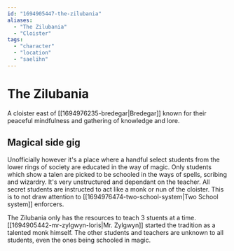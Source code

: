 ```yaml
---
id: "1694905447-the-zilubania"
aliases:
  - "The Zilubania"
  - "Cloister"
tags:
  - "character"
  - "location"
  - "saelihn"
---
```


# The Zilubania

A cloister east of [[1694976235-bredegar|Bredegar]] known for their peaceful mindfulness and gathering of knowledge and lore.

## Magical side gig

Unofficially however it's a place where a handful select students from the lower rings of society are educated in the way of magic. Only students which show a talen are picked to be schooled in the ways of spells, scribing and wizardry. It's very unstructured and dependant on the teacher. All secret students are instructed to act like a monk or nun of the cloister. This is to not draw attention to [[1694976474-two-school-system|Two School system]] enforcers. 

The Zilubania only has the resources to teach 3 stuents at a time. [[1694905442-mr-zylgwyn-loris|Mr. Zylgwyn]] started the tradition as a talented monk himself. The other students and teachers are unknown to all students, even the ones being schooled in magic.
